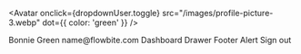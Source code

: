 <Avatar onclick={dropdownUser.toggle} src="/images/profile-picture-3.webp" dot={{ color: 'green' }} />

<div class="relative">
  <Dropdown
    dropdownStatus={dropdownUserStatus}
    closeDropdown={closeDropdownUser}
    {transitionParams}
    class="absolute top-[40px] -left-[100px]"
  >
    <DropdownHeader class="px-4 py-2">
      <span class="block text-sm text-gray-900 dark:text-white">Bonnie Green</span>
  <span class="block truncate text-sm font-medium">name@flowbite.com</span>
    </DropdownHeader>
    <DropdownUl>
      <DropdownLi href="/">Dashboard</DropdownLi>
      <DropdownLi href="/components/drawer">Drawer</DropdownLi>
      <DropdownLi href="/components/footer">Footer</DropdownLi>
      <DropdownLi href="/components">Alert</DropdownLi>
    </DropdownUl>
    <DropdownFooter class="px-4 py-2 text-sm hover:bg-gray-100 dark:hover:bg-gray-600">
      Sign out
    </DropdownFooter>
  </Dropdown>
</div>
